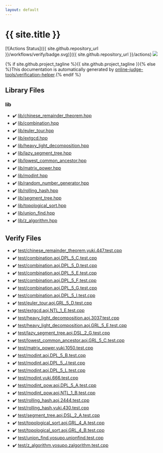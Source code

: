 ```yaml
---
layout: default
---
```


<!-- mathjax config similar to math.stackexchange -->
<script type="text/javascript" async
  src="https://cdnjs.cloudflare.com/ajax/libs/mathjax/2.7.5/MathJax.js?config=TeX-MML-AM_CHTML">
</script>
<script type="text/x-mathjax-config">
  MathJax.Hub.Config({
    TeX: { equationNumbers: { autoNumber: "AMS" }},
    tex2jax: {
      inlineMath: [ ['$','$'] ],
      processEscapes: true
    },
    "HTML-CSS": { matchFontHeight: false },
    displayAlign: "left",
    displayIndent: "2em"
  });
</script>

<script type="text/javascript" src="https://cdnjs.cloudflare.com/ajax/libs/jquery/3.4.1/jquery.min.js"></script>
<script src="https://cdn.jsdelivr.net/npm/jquery-balloon-js@1.1.2/jquery.balloon.min.js" integrity="sha256-ZEYs9VrgAeNuPvs15E39OsyOJaIkXEEt10fzxJ20+2I=" crossorigin="anonymous"></script>
<script type="text/javascript" src="assets/js/copy-button.js"></script>
<link rel="stylesheet" href="assets/css/copy-button.css" />


# {{ site.title }}

[![Actions Status]({{ site.github.repository_url }}/workflows/verify/badge.svg)]({{ site.github.repository_url }}/actions)
<a href="{{ site.github.repository_url }}"><img src="https://img.shields.io/github/last-commit/{{ site.github.owner_name }}/{{ site.github.repository_name }}" /></a>

{% if site.github.project_tagline %}{{ site.github.project_tagline }}{% else %}This documentation is automatically generated by <a href="https://github.com/online-judge-tools/verification-helper">online-judge-tools/verification-helper</a>.{% endif %}

## Library Files

<div id="e8acc63b1e238f3255c900eed37254b8"></div>

### lib

* :heavy_check_mark: <a href="library/lib/chinese_remainder_theorem.hpp.html">lib/chinese_remainder_theorem.hpp</a>
* :heavy_check_mark: <a href="library/lib/combination.hpp.html">lib/combination.hpp</a>
* :heavy_check_mark: <a href="library/lib/euler_tour.hpp.html">lib/euler_tour.hpp</a>
* :heavy_check_mark: <a href="library/lib/extgcd.hpp.html">lib/extgcd.hpp</a>
* :heavy_check_mark: <a href="library/lib/heavy_light_decomposition.hpp.html">lib/heavy_light_decomposition.hpp</a>
* :heavy_check_mark: <a href="library/lib/lazy_segment_tree.hpp.html">lib/lazy_segment_tree.hpp</a>
* :heavy_check_mark: <a href="library/lib/lowest_common_ancestor.hpp.html">lib/lowest_common_ancestor.hpp</a>
* :heavy_check_mark: <a href="library/lib/matrix_power.hpp.html">lib/matrix_power.hpp</a>
* :heavy_check_mark: <a href="library/lib/modint.hpp.html">lib/modint.hpp</a>
* :heavy_check_mark: <a href="library/lib/random_number_generator.hpp.html">lib/random_number_generator.hpp</a>
* :heavy_check_mark: <a href="library/lib/rolling_hash.hpp.html">lib/rolling_hash.hpp</a>
* :heavy_check_mark: <a href="library/lib/segment_tree.hpp.html">lib/segment_tree.hpp</a>
* :heavy_check_mark: <a href="library/lib/topological_sort.hpp.html">lib/topological_sort.hpp</a>
* :heavy_check_mark: <a href="library/lib/union_find.hpp.html">lib/union_find.hpp</a>
* :heavy_check_mark: <a href="library/lib/z_algorithm.hpp.html">lib/z_algorithm.hpp</a>


## Verify Files

* :heavy_check_mark: <a href="verify/test/chinese_remainder_theorem.yuki.447.test.cpp.html">test/chinese_remainder_theorem.yuki.447.test.cpp</a>
* :heavy_check_mark: <a href="verify/test/combination.aoj.DPL_5_C.test.cpp.html">test/combination.aoj.DPL_5_C.test.cpp</a>
* :heavy_check_mark: <a href="verify/test/combination.aoj.DPL_5_D.test.cpp.html">test/combination.aoj.DPL_5_D.test.cpp</a>
* :heavy_check_mark: <a href="verify/test/combination.aoj.DPL_5_E.test.cpp.html">test/combination.aoj.DPL_5_E.test.cpp</a>
* :heavy_check_mark: <a href="verify/test/combination.aoj.DPL_5_F.test.cpp.html">test/combination.aoj.DPL_5_F.test.cpp</a>
* :heavy_check_mark: <a href="verify/test/combination.aoj.DPL_5_G.test.cpp.html">test/combination.aoj.DPL_5_G.test.cpp</a>
* :heavy_check_mark: <a href="verify/test/combination.aoj.DPL_5_I.test.cpp.html">test/combination.aoj.DPL_5_I.test.cpp</a>
* :heavy_check_mark: <a href="verify/test/euler_tour.aoj.GRL_5_D.test.cpp.html">test/euler_tour.aoj.GRL_5_D.test.cpp</a>
* :heavy_check_mark: <a href="verify/test/extgcd.aoj.NTL_1_E.test.cpp.html">test/extgcd.aoj.NTL_1_E.test.cpp</a>
* :heavy_check_mark: <a href="verify/test/heavy_light_decomposition.aoj.3037.test.cpp.html">test/heavy_light_decomposition.aoj.3037.test.cpp</a>
* :heavy_check_mark: <a href="verify/test/heavy_light_decomposition.aoj.GRL_5_E.test.cpp.html">test/heavy_light_decomposition.aoj.GRL_5_E.test.cpp</a>
* :heavy_check_mark: <a href="verify/test/lazy_segment_tree.aoj.DSL_2_G.test.cpp.html">test/lazy_segment_tree.aoj.DSL_2_G.test.cpp</a>
* :heavy_check_mark: <a href="verify/test/lowest_common_ancestor.aoj.GRL_5_C.test.cpp.html">test/lowest_common_ancestor.aoj.GRL_5_C.test.cpp</a>
* :heavy_check_mark: <a href="verify/test/matrix_power.yuki.1050.test.cpp.html">test/matrix_power.yuki.1050.test.cpp</a>
* :heavy_check_mark: <a href="verify/test/modint.aoj.DPL_5_B.test.cpp.html">test/modint.aoj.DPL_5_B.test.cpp</a>
* :heavy_check_mark: <a href="verify/test/modint.aoj.DPL_5_J.test.cpp.html">test/modint.aoj.DPL_5_J.test.cpp</a>
* :heavy_check_mark: <a href="verify/test/modint.aoj.DPL_5_L.test.cpp.html">test/modint.aoj.DPL_5_L.test.cpp</a>
* :heavy_check_mark: <a href="verify/test/modint.yuki.666.test.cpp.html">test/modint.yuki.666.test.cpp</a>
* :heavy_check_mark: <a href="verify/test/modint_pow.aoj.DPL_5_A.test.cpp.html">test/modint_pow.aoj.DPL_5_A.test.cpp</a>
* :heavy_check_mark: <a href="verify/test/modint_pow.aoj.NTL_1_B.test.cpp.html">test/modint_pow.aoj.NTL_1_B.test.cpp</a>
* :heavy_check_mark: <a href="verify/test/rolling_hash.aoj.2444.test.cpp.html">test/rolling_hash.aoj.2444.test.cpp</a>
* :heavy_check_mark: <a href="verify/test/rolling_hash.yuki.430.test.cpp.html">test/rolling_hash.yuki.430.test.cpp</a>
* :heavy_check_mark: <a href="verify/test/segment_tree.aoj.DSL_2_A.test.cpp.html">test/segment_tree.aoj.DSL_2_A.test.cpp</a>
* :heavy_check_mark: <a href="verify/test/topological_sort.aoj.GRL_4_A.test.cpp.html">test/topological_sort.aoj.GRL_4_A.test.cpp</a>
* :heavy_check_mark: <a href="verify/test/topological_sort.aoj.GRL_4_B.test.cpp.html">test/topological_sort.aoj.GRL_4_B.test.cpp</a>
* :heavy_check_mark: <a href="verify/test/union_find.yosupo.unionfind.test.cpp.html">test/union_find.yosupo.unionfind.test.cpp</a>
* :heavy_check_mark: <a href="verify/test/z_algorithm.yosupo.zalgorithm.test.cpp.html">test/z_algorithm.yosupo.zalgorithm.test.cpp</a>


